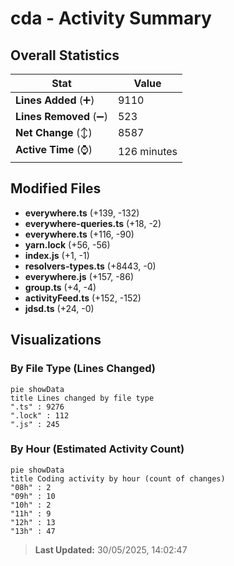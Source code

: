 # cda - Activity Summary 

## Overall Statistics

| Stat                   | Value                                                             |
| ---------------------- | ----------------------------------------------------------------- |
| **Lines Added** (➕)   | 9110                                          |
| **Lines Removed** (➖) | 523                                        |
| **Net Change** (↕)    | 8587                |
| **Active Time** (⌚)   | 126 minutes |


## Modified Files
- **everywhere.ts** (+139, -132)
- **everywhere-queries.ts** (+18, -2)
- **everywhere.ts** (+116, -90)
- **yarn.lock** (+56, -56)
- **index.js** (+1, -1)
- **resolvers-types.ts** (+8443, -0)
- **everywhere.js** (+157, -86)
- **group.ts** (+4, -4)
- **activityFeed.ts** (+152, -152)
- **jdsd.ts** (+24, -0)

## Visualizations

### By File Type (Lines Changed)

```mermaid
pie showData
title Lines changed by file type
".ts" : 9276
".lock" : 112
".js" : 245
```

### By Hour (Estimated Activity Count)

```mermaid
pie showData
title Coding activity by hour (count of changes)
"08h" : 2
"09h" : 10
"10h" : 2
"11h" : 9
"12h" : 13
"13h" : 47
```


> **Last Updated:** 30/05/2025, 14:02:47